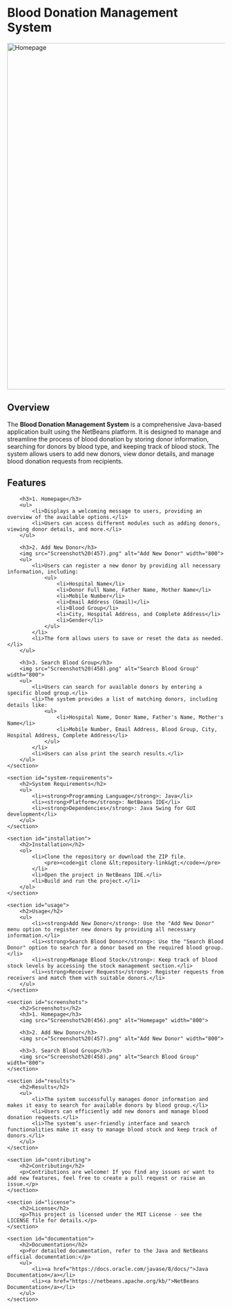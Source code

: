  <h1>Blood Donation Management System</h1>
 <img src="Screenshot%20(456).png" alt="Homepage" width="800">
   

  <h2>Overview</h2>
        <p>The <strong>Blood Donation Management System</strong> is a comprehensive Java-based application built using the NetBeans platform. It is designed to manage and streamline the process of blood donation by storing donor information, searching for donors by blood type, and keeping track of blood stock. The system allows users to add new donors, view donor details, and manage blood donation requests from recipients.</p>
    

  
  <h2>Features</h2>

        <h3>1. Homepage</h3>
        <ul>
            <li>Displays a welcoming message to users, providing an overview of the available options.</li>
            <li>Users can access different modules such as adding donors, viewing donor details, and more.</li>
        </ul>

        <h3>2. Add New Donor</h3>
        <img src="Screenshot%20(457).png" alt="Add New Donor" width="800">
        <ul>
            <li>Users can register a new donor by providing all necessary information, including:
                <ul>
                    <li>Hospital Name</li>
                    <li>Donor Full Name, Father Name, Mother Name</li>
                    <li>Mobile Number</li>
                    <li>Email Address (Gmail)</li>
                    <li>Blood Group</li>
                    <li>City, Hospital Address, and Complete Address</li>
                    <li>Gender</li>
                </ul>
            </li>
            <li>The form allows users to save or reset the data as needed.</li>
        </ul>

        <h3>3. Search Blood Group</h3>
        <img src="Screenshot%20(458).png" alt="Search Blood Group" width="800">
        <ul>
            <li>Users can search for available donors by entering a specific blood group.</li>
            <li>The system provides a list of matching donors, including details like:
                <ul>
                    <li>Hospital Name, Donor Name, Father's Name, Mother's Name</li>
                    <li>Mobile Number, Email Address, Blood Group, City, Hospital Address, Complete Address</li>
                </ul>
            </li>
            <li>Users can also print the search results.</li>
        </ul>
    </section>

    <section id="system-requirements">
        <h2>System Requirements</h2>
        <ul>
            <li><strong>Programming Language</strong>: Java</li>
            <li><strong>Platform</strong>: NetBeans IDE</li>
            <li><strong>Dependencies</strong>: Java Swing for GUI development</li>
        </ul>
    </section>

    <section id="installation">
        <h2>Installation</h2>
        <ol>
            <li>Clone the repository or download the ZIP file.
                <pre><code>git clone &lt;repository-link&gt;</code></pre>
            </li>
            <li>Open the project in NetBeans IDE.</li>
            <li>Build and run the project.</li>
        </ol>
    </section>

    <section id="usage">
        <h2>Usage</h2>
        <ul>
            <li><strong>Add New Donor</strong>: Use the "Add New Donor" menu option to register new donors by providing all necessary information.</li>
            <li><strong>Search Blood Donor</strong>: Use the "Search Blood Donor" option to search for a donor based on the required blood group.</li>
            <li><strong>Manage Blood Stock</strong>: Keep track of blood stock levels by accessing the stock management section.</li>
            <li><strong>Receiver Requests</strong>: Register requests from receivers and match them with suitable donors.</li>
        </ul>
    </section>

    <section id="screenshots">
        <h2>Screenshots</h2>
        <h3>1. Homepage</h3>
        <img src="Screenshot%20(456).png" alt="Homepage" width="800">

        <h3>2. Add New Donor</h3>
        <img src="Screenshot%20(457).png" alt="Add New Donor" width="800">

        <h3>3. Search Blood Group</h3>
        <img src="Screenshot%20(458).png" alt="Search Blood Group" width="800">
    </section>

    <section id="results">
        <h2>Results</h2>
        <ul>
            <li>The system successfully manages donor information and makes it easy to search for available donors by blood group.</li>
            <li>Users can efficiently add new donors and manage blood donation requests.</li>
            <li>The system’s user-friendly interface and search functionalities make it easy to manage blood stock and keep track of donors.</li>
        </ul>
    </section>

    <section id="contributing">
        <h2>Contributing</h2>
        <p>Contributions are welcome! If you find any issues or want to add new features, feel free to create a pull request or raise an issue.</p>
    </section>

    <section id="license">
        <h2>License</h2>
        <p>This project is licensed under the MIT License - see the LICENSE file for details.</p>
    </section>

    <section id="documentation">
        <h2>Documentation</h2>
        <p>For detailed documentation, refer to the Java and NetBeans official documentation:</p>
        <ul>
            <li><a href="https://docs.oracle.com/javase/8/docs/">Java Documentation</a></li>
            <li><a href="https://netbeans.apache.org/kb/">NetBeans Documentation</a></li>
        </ul>
    </section>
        
